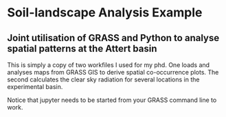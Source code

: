 # Soil-landscape Analysis Example
## Joint utilisation of GRASS and Python to analyse spatial patterns at the Attert basin

This is simply a copy of two workfiles I used for my phd. One loads and analyses maps from GRASS GIS to derive spatial co-occurrence plots. The second calculates the clear sky radiation for several locations in the experimental basin.

Notice that jupyter needs to be started from your GRASS command line to work.
